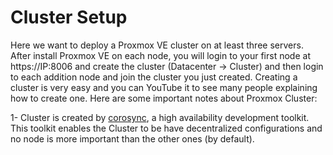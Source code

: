 # Cluster Setup

Here we want to deploy a Proxmox VE cluster on at least three servers. After install Proxmox VE on each node, you will login to your first node at https://IP:8006 and create the cluster (Datacenter → Cluster) and then login to each addition node and join the cluster you just created. Creating a cluster is very easy and you can YouTube it to see many people explaining how to create one. Here are some important notes about Proxmox Cluster:

1- Cluster is created by [corosync](https://corosync.github.io/corosync/), a high availability development toolkit. This toolkit enables the Cluster to be have decentralized configurations and no node is more important than the other ones (by default).
